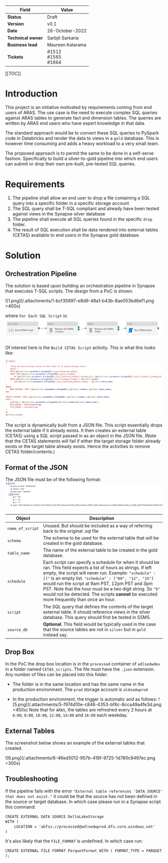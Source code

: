 |Field|Value|
|--|--|
|**Status**|Draft|
|**Version**| v0.1|
|**Date**|26-October-2022|
|**Technical owner**|Sarbjit Sarkaria|
|**Business lead**|Maureen Katarama|
|**Tickets**| #1512 <br> #1565 <br> #1664

[[_TOC_]]


# Introduction
This project is an initiative motivated by requirements coming from end users of ARAS. The use case is the need to execute complex SQL queries against ARAS tables to generate fact and dimension tables. The queries are written by ARAS end users who have expert knowledge in that data.

The standard approach would be to convert these SQL queries to PySpark code in Databricks and render the data to views in a `gold` database. This is however time consuming and adds a heavy workload to a very small team.

The proposed approach is to permit the same to be done in a self-serve fashion. Specifically to build a silver-to-gold pipeline into which end users can submit or drop their own pre-built, pre-tested SQL queries.

# Requirements
1. The pipeline shall allow an end user to drop a file containing a SQL query into a specific folder in a specific storage account
2. The SQL query shall be T-SQL compliant and already have been tested against views in the Synapse silver database
3. The pipeline shall execute all SQL queries found in the specific `drop` folder.
4. The result of SQL execution shall be data rendered into external tables (CETAS) available to end users in the Synapse gold database.


# Solution
## Orchestration Pipeline
The solution is based upon building an orchestration pipeline in Synapse that executes T-SQL scripts. The design from a PoC is shown.

![1.png](/.attachments/1-bcf35697-e8d9-48a1-b43b-8ae053bd6ef1.png =400x)

where `For Each SQL Script` is:
![2.png](/.attachments/2-5caf51b3-9e3e-4633-8c6a-68dde754b9c7.png)

Of interest here is the `Build CETAS Script` activity. This is what this looks like:

![3.png](/.attachments/3-35c42c07-e879-4998-8e0f-dfc5a093c372.png)

The script is dynamically built from a JSON file. This script essentially drops the external table if it already exists. It then creates an external table (CETAS) using a SQL script passed in as an object in the JSON file. (Note that the CETAS statements will fail if either the target storage folder already exists or the target table already exists. Hence the activities to remove CETAS folder/contents.)

## Format of the JSON
The JSON file must be of the following format:
![4.png](/.attachments/4-4f04d9e2-053b-491f-8b3a-b40ae35dd93b.png)

Object | Description
-------|------------
`name_of_script`| Unused. But should be included as a way of referring back to the original .sql file 
`schema` | The schema to be used for the external table that will be created in the gold database.
`table_name` | The name of the external table to be created in the gold database.
`schedule` | Each script can specify a schedule for when it should be ran. This field expects a list of hours as strings. If left empty, the script will never run. Example: `"schedule" : []"` is an empty list. `"schedule" : ["09", "12", "15"]` would run the script at 9am PST, 12pm PST and 3pm PST. Note that the hour must be a two digit string. So `"9"` would not be detected. The scripts **cannot** be executed more frequently than once an hour. 
`script` | The SQL query that defines the contents of the target external table. It should reference views in the silver database. This query should first be tested in SSMS. 
`source_db` | **Optional**. This field would be typically used in the case that the source tables are not in `silver` but in `gold` instead say.

## Drop Box
In the PoC the drop box location is in the `processed` container of `adlsedwdev` in a folder named `CETAS_scripts`. The file must have the `.json` extension. Any number of files can be placed into this folder.

* The folder is in the same location and has the same name in the production environment. The `prod` storage account is `aldsedwprod`

* In the production environment, the trigger is automatic and as follows:
![5.png](/.attachments/5-f974d10e-c846-4353-bf6c-8cca49a4fe3d.png =450x)
Note that for `ARAS`, the tables are refreshed every 2 hours at `6:00`, `8:00`, `10:00`, `12:00`, `14:00` and `16:00` each weekday. 

## External Tables
The screenshot below shows an example of the external tables that created.

![6.png](/.attachments/6-46ed5012-957b-418f-9725-1d780c8497ec.png =300x)

## Troubleshooting
If the pipeline fails with the error `"External table references 'DATA_SOURCE' that does not exist."` it could be that the source has not been defined in the source or target database. In which case please run in a Synapse script this command:
```
CREATE EXTERNAL DATA SOURCE DeltaLakeStorage 
WITH (
	LOCATION = 'abfss://processed@adlsedwprod.dfs.core.windows.net'
)
```

It's also likely that the `FILE_FORMAT` is undefined. In which case run:
```
CREATE EXTERNAL FILE FORMAT ParquetFormat WITH ( FORMAT_TYPE = PARQUET );
``` 

  